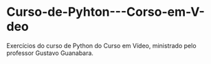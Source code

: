 # Curso-de-Pyhton---Corso-em-V-deo
Exercícios do curso de Python do Curso em Vídeo, ministrado pelo professor Gustavo Guanabara.
